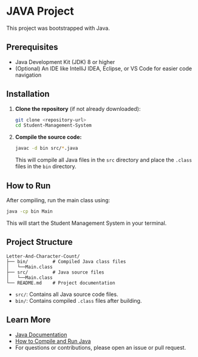 #  JAVA Project

This project was bootstrapped with Java.

## Prerequisites

- Java Development Kit (JDK) 8 or higher
- (Optional) An IDE like IntelliJ IDEA, Eclipse, or VS Code for easier code navigation

## Installation

1. **Clone the repository** (if not already downloaded):
   ```sh
   git clone <repository-url>
   cd Student-Management-System
   ```
2. **Compile the source code:**
   ```sh
   javac -d bin src/*.java
   ```
   This will compile all Java files in the `src` directory and place the `.class` files in the `bin` directory.

## How to Run

After compiling, run the main class using:

```sh
java -cp bin Main
```

This will start the Student Management System in your terminal.

## Project Structure

```
Letter-And-Character-Count/
├── bin/         # Compiled Java class files
│   └──Main.class
├── src/         # Java source files
│   └──Main.class
└── README.md    # Project documentation
```

- `src/`: Contains all Java source code files.
- `bin/`: Contains compiled `.class` files after building.

## Learn More

- [Java Documentation](https://docs.oracle.com/javase/tutorial/)
- [How to Compile and Run Java](https://www.oracle.com/java/technologies/javase/codeconventions-137265.html)
- For questions or contributions, please open an issue or pull request.
